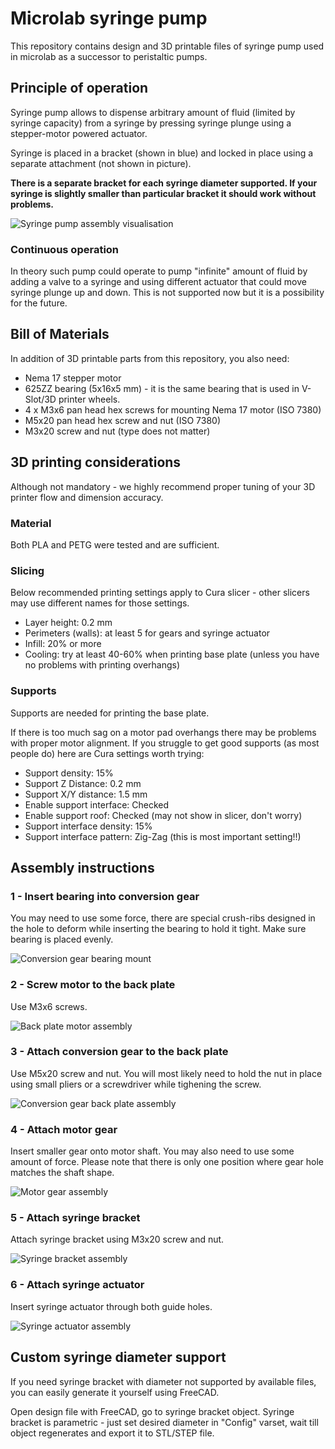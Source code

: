 # Microlab syringe pump

This repository contains design and 3D printable files of syringe pump used in microlab as a successor to peristaltic pumps.

## Principle of operation

Syringe pump allows to dispense arbitrary amount of fluid (limited by syringe capacity) from a syringe by pressing syringe plunge using a stepper-motor powered actuator. 

Syringe is placed in a bracket (shown in blue) and locked in place using a separate attachment (not shown in picture). 

**There is a separate bracket for each syringe diameter supported. If your syringe is slightly smaller than particular bracket it should work without problems.**


![Syringe pump assembly visualisation](./assembly-manual/full-assembly-visualisation.png)

### Continuous operation

In theory such pump could operate to pump "infinite" amount of fluid by adding a valve to a syringe and using different actuator that could move syringe plunge up and down. This is not supported now but it is a possibility for the future.

## Bill of Materials

In addition of 3D printable parts from this repository, you also need:

- Nema 17 stepper motor
- 625ZZ bearing (5x16x5 mm) - it is the same bearing that is used in V-Slot/3D printer wheels.
- 4 x M3x6 pan head hex screws for mounting Nema 17 motor (ISO 7380)
- M5x20 pan head hex screw and nut (ISO 7380)
- M3x20 screw and nut (type does not matter)

## 3D printing considerations

Although not mandatory - we highly recommend proper tuning of your 3D printer flow and dimension accuracy.

### Material
Both PLA and PETG were tested and are sufficient.

### Slicing

Below recommended printing settings apply to Cura slicer - other slicers may use different names for those settings.

- Layer height: 0.2 mm
- Perimeters (walls): at least 5 for gears and syringe actuator
- Infill: 20% or more
- Cooling: try at least 40-60% when printing base plate (unless you have no problems with printing overhangs)


### Supports
Supports are needed for printing the base plate. 

If there is too much  sag on a motor pad overhangs there may be problems with proper motor alignment. If you struggle to get good supports (as most people do) here are Cura settings worth trying:

- Support density: 15%
- Support Z Distance: 0.2 mm
- Support X/Y distance: 1.5 mm
- Enable support interface: Checked
- Enable support roof: Checked (may not show in slicer, don't worry)
- Support interface density: 15%
- Support interface pattern: Zig-Zag (this is most important setting!!)

## Assembly instructions

### 1 - Insert bearing into conversion gear

You may need to use some force, there are special crush-ribs designed in the hole to deform while inserting the bearing to hold it tight. Make sure bearing is placed evenly.

![Conversion gear bearing mount](./assembly-manual/1-conversion-gear-bearing-assembly.png)

### 2 - Screw motor to the back plate

Use M3x6 screws.

![Back plate motor assembly](./assembly-manual/2-backplate-motor-assembly.png)


### 3 - Attach conversion gear to the back plate

Use M5x20 screw and nut. You will most likely need to hold the nut in place using small pliers or a screwdriver while tighening the screw.

![Conversion gear back plate assembly](./assembly-manual/3-backplate-conversion-gear-assembly.png)

### 4 - Attach motor gear

Insert smaller gear onto motor shaft. You may also need to use some amount of force.
Please note that there is only one position where gear hole matches the shaft shape.

![Motor gear assembly](./assembly-manual/4-motor-gear-assembly.png)

### 5 - Attach syringe bracket

Attach syringe bracket using M3x20 screw and nut.

![Syringe bracket assembly](./assembly-manual/5-syringe-bracket-assembly.png)

### 6 - Attach syringe actuator

Insert syringe actuator through both guide holes.

![Syringe actuator assembly](./assembly-manual/6-syringe-actuator-assembly.png)

## Custom syringe diameter support

If you need syringe bracket with diameter not supported by available files, you can easily generate it yourself using FreeCAD.

Open design file with FreeCAD, go to syringe bracket object. Syringe bracket is parametric - just set desired diameter in "Config" varset, wait till object regenerates and export it to STL/STEP file.